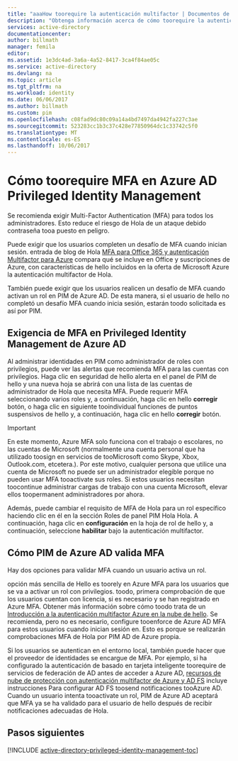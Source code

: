 ```yaml
---
title: "aaaHow toorequire la autenticación multifactor | Documentos de Microsoft"
description: "Obtenga información acerca de cómo toorequire la autenticación multifactor (MFA) para había privilegiado identidades con extensión de Azure Active Directory Privileged Identity Management de Hola."
services: active-directory
documentationcenter: 
author: billmath
manager: femila
editor: 
ms.assetid: 1e3dc4ad-3a6a-4a52-8417-3ca4f84ae05c
ms.service: active-directory
ms.devlang: na
ms.topic: article
ms.tgt_pltfrm: na
ms.workload: identity
ms.date: 06/06/2017
ms.author: billmath
ms.custom: pim
ms.openlocfilehash: c08fad9dc80c09a14a4bd7497da4942fa227c3ae
ms.sourcegitcommit: 523283cc1b3c37c428e77850964dc1c33742c5f0
ms.translationtype: MT
ms.contentlocale: es-ES
ms.lasthandoff: 10/06/2017
---
```

# <a name="how-toorequire-mfa-in-azure-ad-privileged-identity-management"></a>Cómo toorequire MFA en Azure AD Privileged Identity Management
Se recomienda exigir Multi-Factor Authentication (MFA) para todos los administradores. Esto reduce el riesgo de Hola de un ataque debido contraseña tooa puesto en peligro.

Puede exigir que los usuarios completen un desafío de MFA cuando inician sesión. entrada de blog de Hola [MFA para Office 365 y autenticación Multifactor para Azure](https://blogs.technet.microsoft.com/ad/2014/02/11/mfa-for-office-365-and-mfa-for-azure/) compara qué se incluye en Office y suscripciones de Azure, con características de hello incluidos en la oferta de Microsoft Azure la autenticación multifactor de Hola.

También puede exigir que los usuarios realicen un desafío de MFA cuando activan un rol en PIM de Azure AD. De esta manera, si el usuario de hello no completó un desafío MFA cuando inicia sesión, estarán toodo solicitada es así por PIM.

## <a name="requiring-mfa-in-azure-ad-privileged-identity-management"></a>Exigencia de MFA en Privileged Identity Management de Azure AD
Al administrar identidades en PIM como administrador de roles con privilegios, puede ver las alertas que recomienda MFA para las cuentas con privilegios. Haga clic en seguridad de hello alerta en el panel de PIM de hello y una nueva hoja se abrirá con una lista de las cuentas de administrador de Hola que necesita MFA.  Puede requerir MFA seleccionando varios roles y, a continuación, haga clic en hello **corregir** botón, o haga clic en siguiente tooindividual funciones de puntos suspensivos de hello y, a continuación, haga clic en hello **corregir** botón.

> [!IMPORTANT]
> En este momento, Azure MFA solo funciona con el trabajo o escolares, no las cuentas de Microsoft (normalmente una cuenta personal que ha utilizado toosign en servicios de tooMicrosoft como Skype, Xbox, Outlook.com, etcetera.). Por este motivo, cualquier persona que utilice una cuenta de Microsoft no puede ser un administrador elegible porque no pueden usar MFA tooactivate sus roles. Si estos usuarios necesitan toocontinue administrar cargas de trabajo con una cuenta Microsoft, elevar ellos toopermanent administradores por ahora.
> 
> 

Además, puede cambiar el requisito de MFA de Hola para un rol específico haciendo clic en él en la sección Roles de panel PIM Hola Hola. A continuación, haga clic en **configuración** en la hoja de rol de hello y, a continuación, seleccione **habilitar** bajo la autenticación multifactor.

## <a name="how-azure-ad-pim-validates-mfa"></a>Cómo PIM de Azure AD valida MFA
Hay dos opciones para validar MFA cuando un usuario activa un rol.

opción más sencilla de Hello es toorely en Azure MFA para los usuarios que se va a activar un rol con privilegios. toodo, primera comprobación de que los usuarios cuentan con licencia, si es necesario y se han registrado en Azure MFA. Obtener más información sobre cómo toodo trata de un [Introducción a la autenticación multifactor Azure en la nube de hello](../multi-factor-authentication/multi-factor-authentication-get-started-cloud.md). Se recomienda, pero no es necesario, configure tooenforce de Azure AD MFA para estos usuarios cuando inician sesión en. Esto es porque se realizarán comprobaciones MFA de Hola por PIM AD de Azure propia.

Si los usuarios se autentican en el entorno local, también puede hacer que el proveedor de identidades se encargue de MFA. Por ejemplo, si ha configurado la autenticación de basado en tarjeta inteligente toorequire de servicios de federación de AD antes de acceder a Azure AD, [recursos de nube de protección con autenticación multifactor de Azure y AD FS](../multi-factor-authentication/multi-factor-authentication-get-started-adfs-cloud.md) incluye instrucciones Para configurar AD FS toosend notificaciones tooAzure AD. Cuando un usuario intenta tooactivate un rol, PIM de Azure AD aceptará que MFA ya se ha validado para el usuario de hello después de recibir notificaciones adecuadas de Hola.

<!--Every topic should have next steps and links toohello next logical set of content tookeep hello customer engaged-->
## <a name="next-steps"></a>Pasos siguientes
[!INCLUDE [active-directory-privileged-identity-management-toc](../../includes/active-directory-privileged-identity-management-toc.md)]

